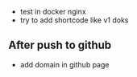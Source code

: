 - test in docker nginx
- try to add shortcode like v1 doks


## After push to github
- add domain in github page

